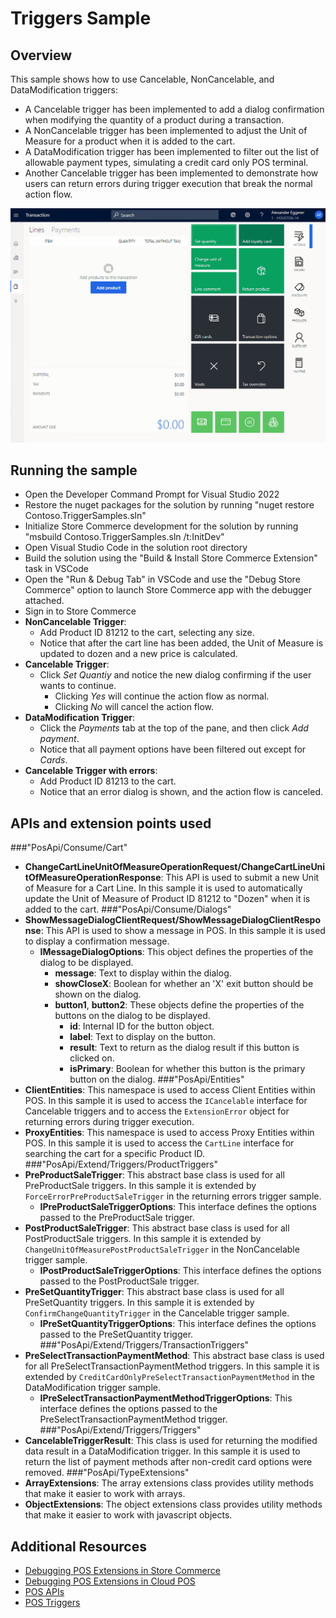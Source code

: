 # Triggers Sample
## Overview
This sample shows how to use Cancelable, NonCancelable, and DataModification triggers:
 - A Cancelable trigger has been implemented to add a dialog confirmation when modifying the quantity of a product during a transaction.
 - A NonCancelable trigger has been implemented to adjust the Unit of Measure for a product when it is added to the cart.
 - A DataModification trigger has been implemented to filter out the list of allowable payment types, simulating a credit card only POS terminal.
 - Another Cancelable trigger has been implemented to demonstrate how users can return errors during trigger execution that break the normal action flow.

![Demo](./Demo.gif)

## Running the sample
- Open the Developer Command Prompt for Visual Studio 2022
- Restore the nuget packages for the solution by running "nuget restore Contoso.TriggerSamples.sln"
- Initialize Store Commerce development for the solution by running "msbuild Contoso.TriggerSamples.sln /t:InitDev"
- Open Visual Studio Code in the solution root directory
- Build the solution using the "Build & Install Store Commerce Extension" task in VSCode
- Open the "Run & Debug Tab" in VSCode and use the "Debug Store Commerce" option to launch Store Commerce app with the debugger attached.
- Sign in to Store Commerce
- **NonCancelable Trigger**:
  - Add Product ID 81212 to the cart, selecting any size.
  - Notice that after the cart line has been added, the Unit of Measure is updated to dozen and a new price is calculated.
- **Cancelable Trigger**:
  - Click *Set Quantiy* and notice the new dialog confirming if the user wants to continue.
    - Clicking *Yes* will continue the action flow as normal.
    - Clicking *No* will cancel the action flow.
- **DataModification Trigger**:
  - Click the *Payments* tab at the top of the pane, and then click *Add payment*.
  - Notice that all payment options have been filtered out except for *Cards*.
- **Cancelable Trigger with errors**:
  - Add Product ID 81213 to the cart.
  - Notice that an error dialog is shown, and the action flow is canceled.

## APIs and extension points used
###"PosApi/Consume/Cart"
- **ChangeCartLineUnitOfMeasureOperationRequest/ChangeCartLineUnitOfMeasureOperationResponse**: This API is used to submit a new Unit of Measure for a Cart Line. In this sample it is used to automatically update the Unit of Measure of Product ID 81212 to "Dozen" when it is added to the cart.
###"PosApi/Consume/Dialogs"
- **ShowMessageDialogClientRequest/ShowMessageDialogClientResponse**: This API is used to show a message in POS. In this sample it is used to display a confirmation message.
  - **IMessageDialogOptions**: This object defines the properties of the dialog to be displayed.
    - **message**: Text to display within the dialog.
    - **showCloseX**: Boolean for whether an 'X' exit button should be shown on the dialog.
    - **button1**, **button2**: These objects define the properties of the buttons on the dialog to be displayed.
      - **id**: Internal ID for the button object.
      - **label**: Text to display on the button.
      - **result**: Text to return as the dialog result if this button is clicked on.
      - **isPrimary**: Boolean for whether this button is the primary button on the dialog.
###"PosApi/Entities"
- **ClientEntities**: This namespace is used to access Client Entities within POS. In this sample it is used to access the `ICancelable` interface for Cancelable triggers and to access the `ExtensionError` object for returning errors during trigger execution.
- **ProxyEntities**: This namespace is used to access Proxy Entities within POS. In this sample it is used to access the `CartLine` interface for searching the cart for a specific Product ID.
###"PosApi/Extend/Triggers/ProductTriggers"
- **PreProductSaleTrigger**: This abstract base class is used for all PreProductSale triggers. In this sample it is extended by `ForceErrorPreProductSaleTrigger` in the returning errors trigger sample.
  - **IPreProductSaleTriggerOptions**: This interface defines the options passed to the PreProductSale trigger.
- **PostProductSaleTrigger**: This abstract base class is used for all PostProductSale triggers. In this sample it is extended by `ChangeUnitOfMeasurePostProductSaleTrigger` in the NonCancelable trigger sample.
  - **IPostProductSaleTriggerOptions**: This interface defines the options passed to the PostProductSale trigger.
- **PreSetQuantityTrigger**: This abstract base class is used for all PreSetQuantity triggers. In this sample it is extended by `ConfirmChangeQuantityTrigger` in the Cancelable trigger sample.
  - **IPreSetQuantityTriggerOptions**: This interface defines the options passed to the PreSetQuantity trigger.
###"PosApi/Extend/Triggers/TransactionTriggers"
- **PreSelectTransactionPaymentMethod**: This abstract base class is used for all PreSelectTransactionPaymentMethod triggers. In this sample it is extended by `CreditCardOnlyPreSelectTransactionPaymentMethod` in the DataModification trigger sample.
  - **IPreSelectTransactionPaymentMethodTriggerOptions**: This interface defines the options passed to the PreSelectTransactionPaymentMethod trigger.
###"PosApi/Extend/Triggers/Triggers"
- **CancelableTriggerResult**: This class is used for returning the modified data result in a DataModification trigger. In this sample it is used to return the list of payment methods after non-credit card options were removed.
###"PosApi/TypeExtensions"
- **ArrayExtensions**: The array extensions class provides utility methods that make it easier to work with arrays.
- **ObjectExtensions**: The object extensions class provides utility methods that make it easier to work with javascript objects.

## Additional Resources
- [Debugging POS Extensions in Store Commerce](https://learn.microsoft.com/en-us/dynamics365/commerce/dev-itpro/sc-debug)
- [Debugging POS Extensions in Cloud POS](https://docs.microsoft.com/en-us/dynamics365/commerce/dev-itpro/pos-extension/debug-pos-extension#run-and-debug-cloud-pos)
- [POS APIs](https://docs.microsoft.com/en-us/dynamics365/commerce/dev-itpro/pos-apis)
- [POS Triggers](https://docs.microsoft.com/en-us/dynamics365/commerce/dev-itpro/pos-trigger-printing)